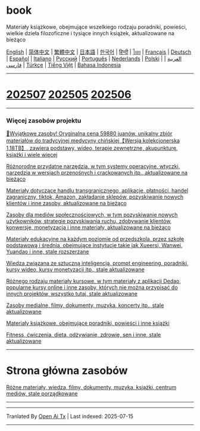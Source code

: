# book
Materiały książkowe, obejmujące wszelkiego rodzaju poradniki, powieści, wielkie dzieła filozoficzne i tysiące innych książek, aktualizowane na bieżąco

[English](https://openaitx.github.io/view.html?user=mswnlz&project=book&lang=en) | [简体中文](https://openaitx.github.io/view.html?user=mswnlz&project=book&lang=zh-CN) | [繁體中文](https://openaitx.github.io/view.html?user=mswnlz&project=book&lang=zh-TW) | [日本語](https://openaitx.github.io/view.html?user=mswnlz&project=book&lang=ja) | [한국어](https://openaitx.github.io/view.html?user=mswnlz&project=book&lang=ko) | [हिन्दी](https://openaitx.github.io/view.html?user=mswnlz&project=book&lang=hi) | [ไทย](https://openaitx.github.io/view.html?user=mswnlz&project=book&lang=th) | [Français](https://openaitx.github.io/view.html?user=mswnlz&project=book&lang=fr) | [Deutsch](https://openaitx.github.io/view.html?user=mswnlz&project=book&lang=de) | [Español](https://openaitx.github.io/view.html?user=mswnlz&project=book&lang=es) | [Italiano](https://openaitx.github.io/view.html?user=mswnlz&project=book&lang=it) | [Русский](https://openaitx.github.io/view.html?user=mswnlz&project=book&lang=ru) | [Português](https://openaitx.github.io/view.html?user=mswnlz&project=book&lang=pt) | [Nederlands](https://openaitx.github.io/view.html?user=mswnlz&project=book&lang=nl) | [Polski](https://openaitx.github.io/view.html?user=mswnlz&project=book&lang=pl) | [العربية](https://openaitx.github.io/view.html?user=mswnlz&project=book&lang=ar) | [فارسی](https://openaitx.github.io/view.html?user=mswnlz&project=book&lang=fa) | [Türkçe](https://openaitx.github.io/view.html?user=mswnlz&project=book&lang=tr) | [Tiếng Việt](https://openaitx.github.io/view.html?user=mswnlz&project=book&lang=vi) | [Bahasa Indonesia](https://openaitx.github.io/view.html?user=mswnlz&project=book&lang=id)

----------------
# [202507](https://raw.githubusercontent.com/mswnlz/book/main/202507.md) [202505](https://raw.githubusercontent.com/mswnlz/book/main/202505.md) [202506](https://raw.githubusercontent.com/mswnlz/book/main/202506.md)


---------------
### Więcej zasobów projektu

[🎁Wyjątkowe zasoby! Oryginalna cena 59880 juanów, unikalny zbiór materiałów do tradycyjnej medycyny chińskiej【Wersja kolekcjonerska 1.18TB】, zawiera podstawy, wideo, terapie zewnętrzne, akupunkturę, książki i wiele więcej](https://github.com/mswnlz/chinese-traditional)

[Różnorodne przydatne narzędzia, w tym systemy operacyjne, wtyczki, narzędzia w wersjach przenośnych i crackowanych itp., aktualizowane na bieżąco](https://github.com/mswnlz/tools)


[Materiały dotyczące handlu transgranicznego, aplikacje, płatności, handel zagraniczny, tiktok, Amazon, zakładanie sklepów, pozyskiwanie nowych klientów i inne zasoby, aktualizowane na bieżąco](https://github.com/mswnlz/cross-border)

[Zasoby dla mediów społecznościowych, w tym pozyskiwanie nowych użytkowników, strategie pozyskiwania ruchu, zdobywanie klientów, konwersje, monetyzacja i inne materiały, aktualizowane na bieżąco](https://github.com/mswnlz/self-media)

[ Materiały edukacyjne na każdym poziomie od przedszkola, przez szkołę podstawową i średnią, obejmujące instytucje takie jak Xueersi, Wanwei, Yuandao i inne, stale rozszerzane](https://github.com/mswnlz/edu-knowlege)

[Wiedza związana ze sztuczną inteligencją, prompt engineering, poradniki, kursy wideo, kursy monetyzacji itp., stale aktualizowane](https://github.com/mswnlz/AIknowledge)

[Różnego rodzaju materiały kursowe, w tym materiały z aplikacji Dedao, popularne kursy online i inne zasoby, których nie można przypisać do innych projektów, wszystko tutaj, stale aktualizowane](https://github.com/mswnlz/curriculum)

[Zasoby medialne, filmy, dokumenty, muzyka, koncerty itp., stale aktualizowane](https://github.com/mswnlz/movies)

[Materiały książkowe, obejmujące poradniki, powieści i inne książki](https://github.com/mswnlz/book)

[Fitness, ćwiczenia, dieta, odżywianie, zdrowie, sen i inne, stale aktualizowane](https://github.com/mswnlz/healthy)

---------------

# Strona główna zasobów
[Różne materiały, wiedza, filmy, dokumenty, muzyka, książki, centrum mediów, stale porządkowane](https://github.com/mswnlz)

---------------


---

Tranlated By [Open Ai Tx](https://github.com/OpenAiTx/OpenAiTx) | Last indexed: 2025-07-15

---